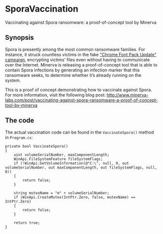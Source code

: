 # SporaVaccination
Vaccinating against Spora ransomware: a proof-of-concept tool by Minerva

## Synopsis

Spora is presently among the most common ransomware families. For instance, it struck countless victims in the fake ["Chrome Font Pack Update" campaign](https://www.bleepingcomputer.com/news/security/fake-chrome-font-pack-update-alerts-infecting-visitors-with-spora-ransomware/), encrypting victims’ files even without having to communicate over the Internet. Minerva is releasing a proof-of-concept tool that is able to contain Spora infections by generating an infection marker that this ransomware seeks, to determine whether it’s already running on the system.

This is a proof of concept demonstrating how to vaccinate against Spora.
For more information, visit the following blog post: http://www.minerva-labs.com/post/vaccinating-against-spora-ransomware-a-proof-of-concept-tool-by-minerva

## The code

The actual vaccination code can be found in the `VaccinateSpora()` method in `Program.cs`:

```
private bool VaccinateSpora()
{
    uint volumeSerialNumber, maxComponentLength;
    WinApi.FileSystemFeature fileSystemFlags;
    if (!WinApi.GetVolumeInformation(@"C:\", null, 0, out volumeSerialNumber, out maxComponentLength, out fileSystemFlags, null, 0))
    {
        return false;
    }

    string mutexName = "m" + volumeSerialNumber;
    if (WinApi.CreateMutex(IntPtr.Zero, false, mutexName) == IntPtr.Zero)
    {
        return false;
    }

    return true;
}
```
